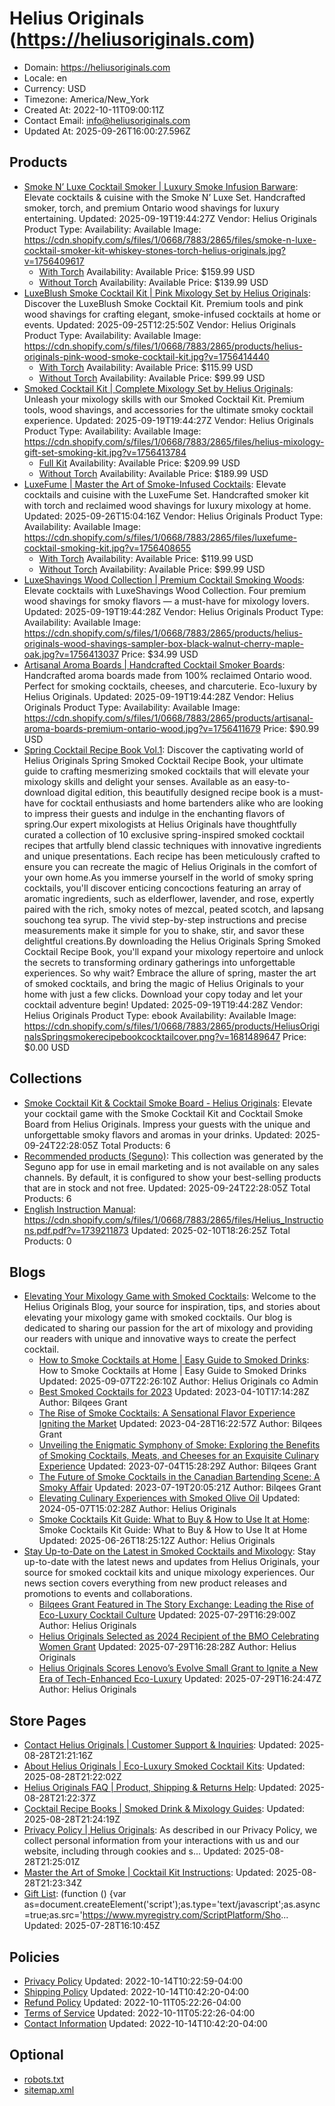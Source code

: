 # Helius Originals (https://heliusoriginals.com)

- Domain: https://heliusoriginals.com
- Locale: en
- Currency: USD
- Timezone: America/New_York
- Created At: 2022-10-11T09:00:11Z
- Contact Email: info@heliusoriginals.com
- Updated At: 2025-09-26T16:00:27.596Z

## Products

- [Smoke N’ Luxe Cocktail Smoker | Luxury Smoke Infusion Barware](https://heliusoriginals.com/products/smoke-n-luxe-cocktail-enhancement-set-deluxe): Elevate cocktails & cuisine with the Smoke N’ Luxe Set. Handcrafted smoker, torch, and premium Ontario wood shavings for luxury entertaining.
  Updated: 2025-09-19T19:44:27Z
  Vendor: Helius Originals
  Product Type: 
  Availability: Available
  Image: https://cdn.shopify.com/s/files/1/0668/7883/2865/files/smoke-n-luxe-cocktail-smoker-kit-whiskey-stones-torch-helius-originals.jpg?v=1756409617
  - [With Torch](https://heliusoriginals.com/products/smoke-n-luxe-cocktail-enhancement-set-deluxe?variant=43452192719073)
    Availability: Available
    Price: $159.99 USD
  - [Without Torch](https://heliusoriginals.com/products/smoke-n-luxe-cocktail-enhancement-set-deluxe?variant=43452192882913)
    Availability: Available
    Price: $139.99 USD
- [LuxeBlush Smoke Cocktail Kit | Pink Mixology Set by Helius Originals](https://heliusoriginals.com/products/luxeblush-smoke-cocktail-kit): Discover the LuxeBlush Smoke Cocktail Kit. Premium tools and pink wood shavings for crafting elegant, smoke-infused cocktails at home or events.
  Updated: 2025-09-25T12:25:50Z
  Vendor: Helius Originals
  Product Type: 
  Availability: Available
  Image: https://cdn.shopify.com/s/files/1/0668/7883/2865/products/helius-originals-pink-wood-smoke-cocktail-kit.jpg?v=1756414440
  - [With Torch](https://heliusoriginals.com/products/luxeblush-smoke-cocktail-kit?variant=43441711808737)
    Availability: Available
    Price: $115.99 USD
  - [Without Torch](https://heliusoriginals.com/products/luxeblush-smoke-cocktail-kit?variant=43441722392801)
    Availability: Available
    Price: $99.99 USD
- [Smoked Cocktail Kit | Complete Mixology Set by Helius Originals](https://heliusoriginals.com/products/smoked-cocktail-kit-heluis-originals): Unleash your mixology skills with our Smoked Cocktail Kit. Premium tools, wood shavings, and accessories for the ultimate smoky cocktail experience.
  Updated: 2025-09-19T19:44:27Z
  Vendor: Helius Originals
  Product Type: 
  Availability: Available
  Image: https://cdn.shopify.com/s/files/1/0668/7883/2865/files/helius-mixology-gift-set-smoking-kit.jpg?v=1756413784
  - [Full Kit](https://heliusoriginals.com/products/smoked-cocktail-kit-heluis-originals?variant=43441778491617)
    Availability: Available
    Price: $209.99 USD
  - [Without Torch](https://heliusoriginals.com/products/smoked-cocktail-kit-heluis-originals?variant=43441779998945)
    Availability: Available
    Price: $189.99 USD
- [LuxeFume | Master the Art of Smoke-Infused Cocktails](https://heliusoriginals.com/products/luxefume): Elevate cocktails and cuisine with the LuxeFume Set. Handcrafted smoker kit with torch and reclaimed wood shavings for luxury mixology at home.
  Updated: 2025-09-26T15:04:16Z
  Vendor: Helius Originals
  Product Type: 
  Availability: Available
  Image: https://cdn.shopify.com/s/files/1/0668/7883/2865/files/luxefume-cocktail-smoking-kit.jpg?v=1756408655
  - [With Torch](https://heliusoriginals.com/products/luxefume?variant=43441805885665)
    Availability: Available
    Price: $119.99 USD
  - [Without Torch](https://heliusoriginals.com/products/luxefume?variant=43441807196385)
    Availability: Available
    Price: $99.99 USD
- [LuxeShavings Wood Collection | Premium Cocktail Smoking Woods](https://heliusoriginals.com/products/luxeshavings-wood-collection): Elevate cocktails with LuxeShavings Wood Collection. Four premium wood shavings for smoky flavors — a must-have for mixology lovers.
  Updated: 2025-09-19T19:44:28Z
  Vendor: Helius Originals
  Product Type: 
  Availability: Available
  Image: https://cdn.shopify.com/s/files/1/0668/7883/2865/products/helius-originals-wood-shavings-sampler-box-black-walnut-cherry-maple-oak.jpg?v=1756413037
  Price: $34.99 USD
- [Artisanal Aroma Boards | Handcrafted Cocktail Smoker Boards](https://heliusoriginals.com/products/artisanal-aroma-boards): Handcrafted aroma boards made from 100% reclaimed Ontario wood. Perfect for smoking cocktails, cheeses, and charcuterie. Eco-luxury by Helius Originals.
  Updated: 2025-09-19T19:44:28Z
  Vendor: Helius Originals
  Product Type: 
  Availability: Available
  Image: https://cdn.shopify.com/s/files/1/0668/7883/2865/products/artisanal-aroma-boards-premium-ontario-wood.jpg?v=1756411679
  Price: $90.99 USD
- [Spring Cocktail Recipe Book Vol.1](https://heliusoriginals.com/products/spring-cocktail-recipe-book-vol-1): Discover the captivating world of Helius Originals Spring Smoked Cocktail Recipe Book, your ultimate guide to crafting mesmerizing smoked cocktails that will elevate your mixology skills and delight your senses. Available as an easy-to-download digital edition, this beautifully designed recipe book is a must-have for cocktail enthusiasts and home bartenders alike who are looking to impress their guests and indulge in the enchanting flavors of spring.Our expert mixologists at Helius Originals have thoughtfully curated a collection of 10 exclusive spring-inspired smoked cocktail recipes that artfully blend classic techniques with innovative ingredients and unique presentations. Each recipe has been meticulously crafted to ensure you can recreate the magic of Helius Originals in the comfort of your own home.As you immerse yourself in the world of smoky spring cocktails, you'll discover enticing concoctions featuring an array of aromatic ingredients, such as elderflower, lavender, and rose, expertly paired with the rich, smoky notes of mezcal, peated scotch, and lapsang souchong tea syrup. The vivid step-by-step instructions and precise measurements make it simple for you to shake, stir, and savor these delightful creations.By downloading the Helius Originals Spring Smoked Cocktail Recipe Book, you'll expand your mixology repertoire and unlock the secrets to transforming ordinary gatherings into unforgettable experiences. So why wait? Embrace the allure of spring, master the art of smoked cocktails, and bring the magic of Helius Originals to your home with just a few clicks. Download your copy today and let your cocktail adventure begin!
  Updated: 2025-09-19T19:44:28Z
  Vendor: Helius Originals
  Product Type: ebook
  Availability: Available
  Image: https://cdn.shopify.com/s/files/1/0668/7883/2865/products/HeliusOriginalsSpringsmokerecipebookcocktailcover.png?v=1681489647
  Price: $0.00 USD

## Collections

- [Smoke Cocktail Kit & Cocktail Smoke Board - Helius Originals](https://heliusoriginals.com/collections/frontpage): Elevate your cocktail game with the Smoke Cocktail Kit and Cocktail Smoke Board from Helius Originals. Impress your guests with the unique and unforgettable smoky flavors and aromas in your drinks.
  Updated: 2025-09-24T22:28:05Z
  Total Products: 6
- [Recommended products (Seguno)](https://heliusoriginals.com/collections/recommended-products-seguno): This collection was generated by the Seguno app for use in email marketing and is not available on any sales channels. By default, it is configured to show your best-selling products that are in stock and not free.
  Updated: 2025-09-24T22:28:05Z
  Total Products: 6
- [English Instruction Manual](https://heliusoriginals.com/collections/english-instruction-manual): https://cdn.shopify.com/s/files/1/0668/7883/2865/files/Helius_Instructions.pdf.pdf?v=1739211873
  Updated: 2025-02-10T18:26:25Z
  Total Products: 0

## Blogs

- [Elevating Your Mixology Game with Smoked Cocktails](https://heliusoriginals.com/blogs/blog): Welcome to the Helius Originals Blog, your source for inspiration, tips, and stories about elevating your mixology game with smoked cocktails. Our blog is dedicated to sharing our passion for the art of mixology and providing our readers with unique and innovative ways to create the perfect cocktail.
  - [How to Smoke Cocktails at Home | Easy Guide to Smoked Drinks](https://heliusoriginals.com/blogs/blog/how-to-smoke-cocktails-at-home): How to Smoke Cocktails at Home | Easy Guide to Smoked Drinks
    Updated: 2025-09-07T22:26:10Z
    Author: Helius Originals co Admin
  - [Best Smoked Cocktails for 2023](https://heliusoriginals.com/blogs/blog/best-smoked-cocktails-for-2023)
    Updated: 2023-04-10T17:14:28Z
    Author: Bilqees Grant
  - [The Rise of Smoke Cocktails: A Sensational Flavor Experience Igniting the Market](https://heliusoriginals.com/blogs/blog/the-rise-of-smoke-cocktails-a-sensational-flavor-experience-igniting-the-market)
    Updated: 2023-04-28T16:22:57Z
    Author: Bilqees Grant
  - [Unveiling the Enigmatic Symphony of Smoke: Exploring the Benefits of Smoking Cocktails, Meats, and Cheeses for an Exquisite Culinary Experience](https://heliusoriginals.com/blogs/blog/unveiling-the-enigmatic-symphony-of-smoke-exploring-the-timeless-allure-and-exquisite-nuances-of-smoking-cocktails-meats-and-cheeses)
    Updated: 2023-07-04T15:28:29Z
    Author: Bilqees Grant
  - [The Future of Smoke Cocktails in the Canadian Bartending Scene: A Smoky Affair](https://heliusoriginals.com/blogs/blog/the-future-of-smoke-cocktails-in-the-canadian-bartending-scene-a-smoky-affair)
    Updated: 2023-07-19T20:05:21Z
    Author: Bilqees Grant
  - [Elevating Culinary Experiences with Smoked Olive Oil](https://heliusoriginals.com/blogs/blog/elevating-culinary-experiences-with-smoked-olive-oil)
    Updated: 2024-05-07T15:02:28Z
    Author: Helius Originals
  - [Smoke Cocktails Kit Guide: What to Buy & How to Use It at Home](https://heliusoriginals.com/blogs/blog/smoke-cocktails-kit-guide): Smoke Cocktails Kit Guide: What to Buy & How to Use It at Home
    Updated: 2025-06-26T18:25:12Z
    Author: Helius Originals
- [Stay Up-to-Date on the Latest in Smoked Cocktails and Mixology](https://heliusoriginals.com/blogs/news): Stay up-to-date with the latest news and updates from Helius Originals, your source for smoked cocktail kits and unique mixology experiences. Our news section covers everything from new product releases and promotions to events and collaborations.
  - [Bilqees Grant Featured in The Story Exchange: Leading the Rise of Eco-Luxury Cocktail Culture](https://heliusoriginals.com/blogs/news/bilqees-grant-featured-in-the-story-exchange-leading-the-rise-of-eco-luxury-cocktail-culture)
    Updated: 2025-07-29T16:29:00Z
    Author: Helius Originals
  - [Helius Originals Selected as 2024 Recipient of the BMO Celebrating Women Grant](https://heliusoriginals.com/blogs/news/helius-originals-selected-as-2024-recipient-of-the-bmo-celebrating-women-grant)
    Updated: 2025-07-29T16:28:28Z
    Author: Helius Originals
  - [Helius Originals Scores Lenovo’s Evolve Small Grant to Ignite a New Era of Tech-Enhanced Eco-Luxury](https://heliusoriginals.com/blogs/news/helius-originals-scores-lenovo-s-evolve-small-grant-to-ignite-a-new-era-of-tech-enhanced-eco-luxury)
    Updated: 2025-07-29T16:24:47Z
    Author: Helius Originals

## Store Pages

- [Contact Helius Originals | Customer Support & Inquiries](https://heliusoriginals.com/pages/contact): 
  Updated: 2025-08-28T21:21:16Z
- [About Helius Originals | Eco-Luxury Smoked Cocktail Kits](https://heliusoriginals.com/pages/about-us): 
  Updated: 2025-08-28T21:22:02Z
- [Helius Originals FAQ | Product, Shipping & Returns Help](https://heliusoriginals.com/pages/faq): 
  Updated: 2025-08-28T21:22:37Z
- [Cocktail Recipe Books | Smoked Drink & Mixology Guides](https://heliusoriginals.com/pages/recipe-books): 
  Updated: 2025-08-28T21:24:19Z
- [Privacy Policy | Helius Originals](https://heliusoriginals.com/pages/privacy-policy): As described in our Privacy Policy, we collect personal information from your interactions with us and our website, including through cookies and s...
  Updated: 2025-08-28T21:25:01Z
- [Master the Art of Smoke | Cocktail Kit Instructions](https://heliusoriginals.com/pages/master-the-art-of-smoke): 
  Updated: 2025-08-28T21:23:34Z
- [Gift List](https://heliusoriginals.com/pages/gift-list): (function () {var as=document.createElement('script');as.type='text/javascript';as.async=true;as.src='https://www.myregistry.com/ScriptPlatform/Sho...
  Updated: 2025-07-28T16:10:45Z

## Policies

- [Privacy Policy](https://heliusoriginals.com/policies/privacy-policy)
  Updated: 2022-10-14T10:22:59-04:00
- [Shipping Policy](https://heliusoriginals.com/policies/shipping-policy)
  Updated: 2022-10-14T10:42:20-04:00
- [Refund Policy](https://heliusoriginals.com/policies/refund-policy)
  Updated: 2022-10-11T05:22:26-04:00
- [Terms of Service](https://heliusoriginals.com/policies/terms-of-service)
  Updated: 2022-10-11T05:22:26-04:00
- [Contact Information](https://heliusoriginals.com/policies/contact-information)
  Updated: 2022-10-14T10:42:20-04:00

## Optional

- [robots.txt](https://heliusoriginals.com/robots.txt)
- [sitemap.xml](https://heliusoriginals.com/sitemap.xml)
